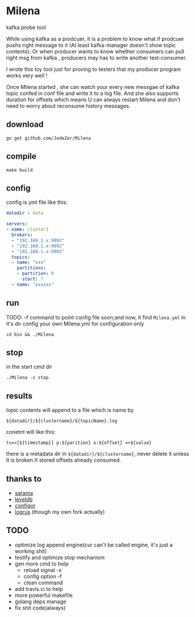 # Milena
kafka probe tool

While using kafka as a prodcuer, it is a problem to know what if prodcuer pushs right message to it (At least kafka-manager doesn't show topic contents);
Or when producer wants to know whether consumers can pull right msg from kafka , producers may has to write another test-consumer.

I wrote this toy tool just for proving  to testers that my producer program works very well !

Once Milena started , she can watch your  every new messgae of kafka topic confed in conf file and write it to a log file. And she also supports duration for offsets
which means U can always restart Milena and don't need to worry about reconsume history messages.

## download

``` shell
go get github.com/JodeZer/Milena
```

## compile

```shell
make build
```
## config
config is yml file like this:

```yml
datadir : data

servers:
- name: cluster1
  brokers:
  - "192.168.1.x:9092"
  - "192.168.1.x:9092"
  - "192.168.1.x:9092"
  topics:
  - name: "xxx"
    partitions:
    - partition: 0
      start: 7
  - name: "xxxxxx"
```

## run
TODO: -f command to point config file soon;and now, it find `Milena.yml` in it's dir
config your own Milena.yml for configuration only

```shell
cd bin && ./Milena
```

## stop

in the start cmd dir
```shell
./Milena -s stop
```


## results

topic contents will append to a file which is name by

```shell
${datadir}/${clustername}/${topicName}.log
```
conetnt will like this:

```shell
ts=>[${timestamp}] p:${parition} o:${offset} =>${value}
```

there is a metadata dir in `${datadir}/${clustername}`, never delete it unless lt is broken.It stored offsets already consumed.

## thanks to

- [sarama](https://github.com/Shopify/sarama)
- [leveldb](https://github.com/syndtr/goleveldb)
- [configor](https://github.com/jinzhu/configor)
- [logrus](https://github.com/sirupsen/logrus) (though my own fork actually)

## TODO
- optimize log append engine(cur can't be called engine, it's just a working shit)
- testify and optimize stop mechanism
- gen more cmd to help
  - reload signal -s
  - config option -f
  - clean command
- add travis.ci to help
- more powerful makefile
- golang deps manage
- fix shit code(always)
